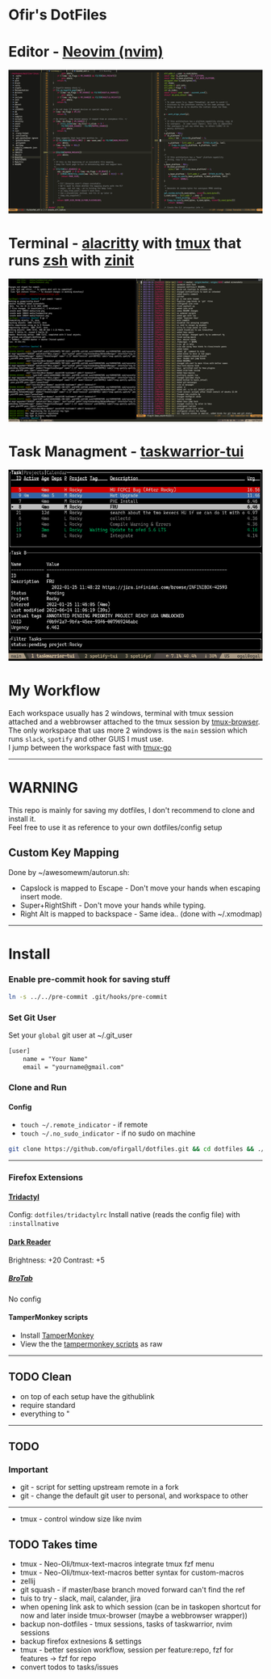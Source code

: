 # Ofir's DotFiles

# Editor - [Neovim (nvim)](https://github.com/neovim/neovim)
![nvim Screenshot](media/nvim/preview.png)

# Terminal - [alacritty](https://github.com/alacritty/alacritty) with [tmux](https://github.com/tmux/tmux) that runs [zsh](https://wiki.archlinux.org/title/zsh) with [zinit](https://github.com/zdharma-continuum/zinit)
![Terminal Screenshot](media/terminal.png)

# Task Managment - [taskwarrior-tui](https://github.com/kdheepak/taskwarrior-tui)
![TaskWarrior Screenshot](media/taskwarrior.png)

# My Workflow
Each workspace usually has 2 windows, terminal with tmux session attached and a webbrowser attached to the tmux session by [tmux-browser](https://github.com/ofirgall/tmux-browser).
The only workspace that uas more 2 windows is the `main` session which runs `slack`, `spotify` and other GUIS I must use. \
I jump between the workspace fast with [tmux-go](https://github.com/ofirgall/tmux-browser)

---

# WARNING
This repo is mainly for saving my dotfiles, I don't recommend to clone and install it. \
Feel free to use it as reference to your own dotfiles/config setup

## Custom Key Mapping
Done by ~/awesomewm/autorun.sh:
* Capslock is mapped to Escape - Don't move your hands when escaping insert mode.
* Super+RightShift - Don't move your hands while typing.
* Right Alt is mapped to backspace - Same idea.. (done with ~/.xmodmap)

---

# Install
### Enable pre-commit hook for saving stuff
```bash
ln -s ../../pre-commit .git/hooks/pre-commit
```

### Set Git User
Set your `global` git user at ~/.git_user
```
[user]
	name = "Your Name"
	email = "yourname@gmail.com"
```

### Clone and Run
#### Config
* `touch ~/.remote_indicator` - if remote
* `touch ~/.no_sudo_indicator` - if no sudo on machine
```bash
git clone https://github.com/ofirgall/dotfiles.git && cd dotfiles && ./install
```

---

### Firefox Extensions
#### [Tridactyl](https://addons.mozilla.org/en-US/firefox/addon/tridactyl-vim)
Config: `dotfiles/tridactylrc`
Install native (reads the config file) with `:installnative`

#### [Dark Reader](https://addons.mozilla.org/en-US/firefox/addon/darkreader/)
Brightness: +20
Contrast: +5

##### [BroTab](https://addons.mozilla.org/en-US/firefox/addon/brotab/)
No config

#### TamperMonkey scripts
* Install [TamperMonkey](https://www.tampermonkey.net/)
* View the the [tampermonkey scripts](tampermonkey) as raw

---

## TODO Clean
* on top of each setup have the githublink
* require standard
* everything to "

---
## TODO
### Important
* git - script for setting upstream remote in a fork
* git - change the default git user to personal, and workspace to other
---
* tmux - control window size like nvim

## TODO Takes time
* tmux - Neo-Oli/tmux-text-macros integrate tmux fzf menu
* tmux - Neo-Oli/tmux-text-macros better syntax for custom-macros
* zellij
* git squash - if master/base branch moved forward can't find the ref
* tuis to try - slack, mail, calander, jira
* when opening link ask to which session (can be in taskopen shortcut for now and later inside tmux-browser (maybe a webbrowser wrapper))
* backup non-dotfiles - tmux sessions, tasks of taskwarrior, nvim sessions
* backup firefox extnesions & settings
* tmux - better session workflow, session per feature:repo, fzf for features -> fzf for repo
* convert todos to tasks/issues

